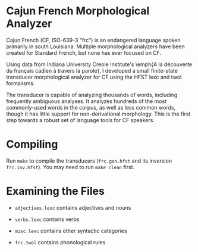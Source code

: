 # Cajun French Morphological Analyzer

Cajun French (CF, ISO-639-3 "frc") is an endangered language spoken primarily in south Louisiana. Multiple morphological analyzers have been created for Standard French, but none has ever focused on CF.

Using data from Indiana University Creole Institute's \emph{A la découverte du français cadien à travers la parole}, I developed a small finite-state transducer morphological analyzer for CF using the HFST lexc and twol formalisms.

The transducer is capable of analyzing thousands of words, including frequently ambiguous analyses. It analyzes hundreds of the most commonly-used words in the corpus, as well as less common words, though it has little support for non-derivational morphology. This is the first step towards a robust set of language tools for CF speakers.

# Compiling

Run `make` to compile the transducers (`frc.gen.hfst` and its inversion `frc.inv.hfst`). You may need to run `make clean` first.

# Examining the Files

- `adjectives.lexc` contains adjectives and nouns

- `verbs.lexc` contains verbs

- `misc.lexc` contains other syntactic categories

- `frc.twol` contains phonological rules